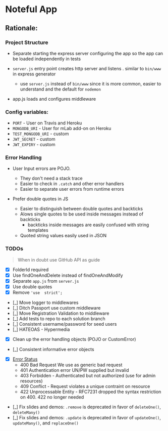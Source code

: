 # Noteful App

## Rationale:

### Project Structure

* Separate starting the express server configuring the app so the app can be loaded independently in tests

* `server.js` entry point creates http server and listens . similar to `bin/www` in express generator
    * use `server.js` instead of `bin/www` since it is more common, easier to understand and the default for `nodemon`

* app.js loads and configures middleware

### Config variables:

* `PORT` - User on Travis and Heroku
* `MONGODB_URI` - User for mLab add-on on Heroku
* `TEST_MONGODB_URI` - custom
* `JWT_SECRET` - custom
* `JWT_EXPIRY` - custom

### Error Handling

* User Input errors are POJO.
    * They don't need a stack trace
    * Easier to check in `.catch` and other error handlers
    * Easier to separate user errors from runtime errors

* Prefer double quotes in JS
    * Easier to distinguish between double quotes and backticks
    * Alows single quotes to be used inside messages instead of backticks
        * backticks inside messages are easily confused with string templates
    * Quoted string values easily used in JSON

### TODOs

> When in doubt use GitHub API as guide

* [X] FolderId required
* [X] Use findOneAndDelete instead of findOneAndModify
* [X] Separate `app.js` from `server.js`
* [X] Use double quotes
* [X] Remove `'use  strict';`
* [_] Move logger to middlewares
* [_] Ditch Passport use custom middleware
* [_] Move Registration Validation to middleware
* [_] Add tests to repo to each solution branch
* [_] Consistent username/password for seed users
* [_] HATEOAS - Hypermedia
* [X] Clean up the error handling objects (POJO or CustomError)
* [_] Consistent informative error objects
* [X] [Error Status](https://tools.ietf.org/html/rfc7231)
    * 400 Bad Request We use as generic bad request
    * 401 Authentication error UN/PW supplied but invalid
    * 403 Forbidden - Authenticated but not authorized (use for admin resources)
    * 409 Conflict - Request violates a unique contraint on resource
    * 422 Unprocessable Entity - RFC7231 dropped the syntax restriction on 400. 422 no longer needed



* [_] Fix slides and demos: `.remove` is deprecated in favor of `deleteOne()`, `deleteMany()`
* [_] Fix slides and demos: `.update` is deprecated in favor of  `updateOne()`, `updateMany()`, and `replaceOne()`
